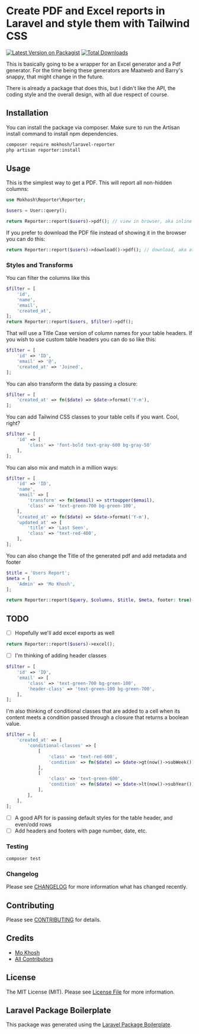 # Create PDF and Excel reports in Laravel and style them with Tailwind CSS

[![Latest Version on Packagist](https://img.shields.io/packagist/v/mokhosh/laravel-reporter.svg?style=flat-square)](https://packagist.org/packages/mokhosh/laravel-reporter)
[![Total Downloads](https://img.shields.io/packagist/dt/mokhosh/laravel-reporter.svg?style=flat-square)](https://packagist.org/packages/mokhosh/laravel-reporter)

This is basically going to be a wrapper for an Excel generator and a Pdf generator. For the time being these generators are Maatweb and Barry's snappy, that might change in the future.

There is already a package that does this, but I didn't like the API, the coding style and the overall design, with all due respect of course.

## Installation

You can install the package via composer. Make sure to run the Artisan install command to install npm dependencies.

```bash
composer require mokhosh/laravel-reporter
php artisan reporter:install
```

## Usage
This is the simplest way to get a PDF. This will report all non-hidden columns:

```php
use Mokhosh\Reporter\Reporter;

$users = User::query();

return Reporter::report($users)->pdf(); // view in browser, aka inline
```
If you prefer to download the PDF file instead of showing it in the browser you can do this:
```php
return Reporter::report($users)->download()->pdf(); // download, aka attachment
```
### Styles and Transforms
You can filter the columns like this
```php
$filter = [
    'id',
    'name',
    'email',
    'created_at',
];
return Reporter::report($users, $filter)->pdf();
```
That will use a Title Case version of column names for your table headers. If you wish to use custom table headers you can do so like this:
```php
$filter = [
    'id' => 'ID',
    'email' => '@',
    'created_at' => 'Joined',
];
```
You can also transform the data by passing a closure:
```php
$filter = [
    'created_at' => fn($date) => $date->format('Y-m'),
];
```
You can add Tailwind CSS classes to your table cells if you want. Cool, right?
```php
$filter = [
    'id' => [
        'class' => 'font-bold text-gray-600 bg-gray-50'
    ],
];
```
You can also mix and match in a million ways:
```php
$filter = [
    'id' => 'ID',
    'name',
    'email' => [
        'transform' => fn($email) => strtoupper($email),
        'class' => 'text-green-700 bg-green-100',
    ],
    'created_at' => fn($date) => $date->format('Y-m'),
    'updated_at' => [
        'title' => 'Last Seen',
        'class' => 'text-red-400',
    ],
];
````
You can also change the Title of the generated pdf and add metadata and footer
```php
$title = 'Users Report';
$meta = [
    'Admin' => 'Mo Khosh',
];

return Reporter::report($query, $columns, $title, $meta, footer: true)->pdf();
```
## TODO
- [ ] Hopefully we'll add excel exports as well
```php
return Reporter::report($users)->excel();
```
- [ ] I'm thinking of adding header classes
```php
$filter = [
    'id' => 'ID',
    'email' => [
        'class' => 'text-green-700 bg-green-100',
        'header-class' => 'text-green-100 bg-green-700',
    ],
];
```
I'm also thinking of conditional classes that are added to a cell when its content meets a condition passed through a closure that returns a boolean value.
```php
$filter = [
    'created_at' => [
        'conditional-classes' => [
            [
                'class' => 'text-red-600',
                'condition' => fn($date) => $date->gt(now()->subWeek()),
            ],
            [
                'class' => 'text-green-600',
                'condition' => fn($date) => $date->lt(now()->subYear()),
            ],
        ],
    ],
];
```
- [ ] A good API for is passing default styles for the table header, and even/odd rows
- [ ] Add headers and footers with page number, date, etc.

### Testing

``` bash
composer test
```

### Changelog

Please see [CHANGELOG](CHANGELOG.md) for more information what has changed recently.

## Contributing

Please see [CONTRIBUTING](CONTRIBUTING.md) for details.

## Credits

- [Mo Khosh](https://github.com/mokhosh)
- [All Contributors](../../contributors)

## License

The MIT License (MIT). Please see [License File](LICENSE.md) for more information.

## Laravel Package Boilerplate

This package was generated using the [Laravel Package Boilerplate](https://laravelpackageboilerplate.com).
